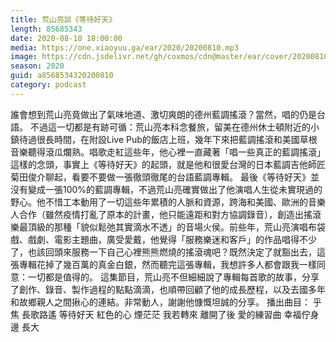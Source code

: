 ```yaml
---
title: 荒山亮談《等待好天》
length: 85685343
date: 2020-08-10 18:00:00
media: https://one.xiaoyuu.ga/ear/2020/20200810.mp3
image: https://cdn.jsdelivr.net/gh/coxmos/cdn@master/ear/cover/20200810.jpeg
season: 2020
guid: a8568534320200810
category: podcast
---
```


誰會想到荒山亮竟做出了氣味地道、激切爽朗的德州藍調搖滾？當然，唱的仍是台語。
不過這一切都是有跡可循：荒山亮本科念餐旅，留美在德州休士頓附近的小鎮待過很長時間，在附設Live Pub的飯店上班，幾年下來把藍調搖滾和美國草根音樂聽得滾瓜爛熟。唱歌走紅這些年，他心裡一直藏著「唱一些真正的藍調搖滾」這樣的念頭，事實上《等待好天》的起頭，就是他和很愛台灣的日本藍調吉他師匠菊田俊介聊起，看要不要做一張徹頭徹尾的台語藍調專輯。
最後《等待好天》並沒有變成一張100%的藍調專輯，不過荒山亮確實做出了他演唱人生從未實現過的野心。他不惜工本動用了一切這些年累積的人脈和資源，跨海和美國、歐洲的音樂人合作（雖然疫情打亂了原本的計畫，他只能遠距和對方協調錄音），創造出搖滾樂最頂級的那種「貌似鬆弛其實滴水不透」的音場火侯。前些年，荒山亮演唱布袋戲、戲劇、電影主題曲，廣受愛戴，他覺得「服務樂迷和客戶」的作品唱得不少了，也該回頭來服務一下自己心裡熊熊燃燒的搖滾魂吧？既然決定了就豁出去，這張專輯花掉了幾百萬的真金白銀，然而聽完這張專輯，我想許多人都會跟我一樣同意：一切都是值得的。
這集節目，荒山亮不但細細說了專輯每首歌的故事，分享了創作、錄音、製作過程的點點滴滴，也順帶回顧了他的成長歷程，以及去國多年和故鄉親人之間揪心的連結。非常動人，謝謝他慷慨坦誠的分享。
播出曲目：
乎焦
長歌路遙
等待好天
紅色的心
煙茫茫
我若轉來
離開了後
愛的練習曲
幸福佇身邊
長大

